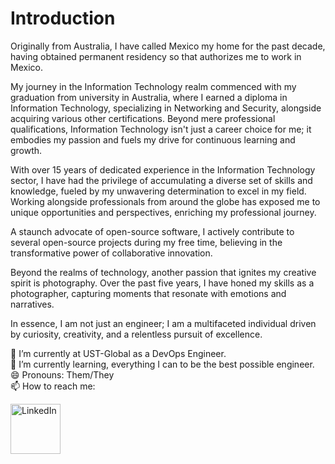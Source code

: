 # Introduction

Originally from Australia, I have called Mexico my home for the past decade, having obtained permanent residency so that authorizes me to work in Mexico.

My journey in the Information Technology realm commenced with my graduation from university in Australia, where I earned a diploma in Information Technology, specializing in Networking and Security, alongside acquiring various other certifications. Beyond mere professional qualifications, Information Technology isn't just a career choice for me; it embodies my passion and fuels my drive for continuous learning and growth.

With over 15 years of dedicated experience in the Information Technology sector, I have had the privilege of accumulating a diverse set of skills and knowledge, fueled by my unwavering determination to excel in my field. Working alongside professionals from around the globe has exposed me to unique opportunities and perspectives, enriching my professional journey.

A staunch advocate of open-source software, I actively contribute to several open-source projects during my free time, believing in the transformative power of collaborative innovation.

Beyond the realms of technology, another passion that ignites my creative spirit is photography. Over the past five years, I have honed my skills as a photographer, capturing moments that resonate with emotions and narratives.

In essence, I am not just an engineer; I am a multifaceted individual driven by curiosity, creativity, and a relentless pursuit of excellence.

🔭 I’m currently at UST-Global as a DevOps Engineer.<br>
🌱 I’m currently learning, everything I can to be the best possible engineer.<br>
😄 Pronouns: Them/They<br>
📫 How to reach me: <p>[<img align="center" alt="LinkedIn" width="80" src="https://golflifenavigators.com/wp-content/uploads/2018/09/linkedin-logo.png" />](https://www.linkedin.com/in/benjamin-saul-mcculloch/)







    
